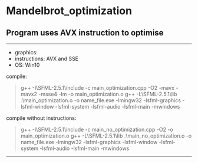 # Mandelbrot_optimization
## Program uses AVX instruction to optimise
____

- graphics:    <SFML library>
- instructions: AVX and SSE
- OS: Win10
  
compile:
> g++ -I<library way>\SFML-2.5.1\include -c main_optimization.cpp -O2 -mavx -mavx2 -msse4 -lm -o main_optimization.o
> g++ -L<library way>\SFML-2.5.1\lib .\main_optimization.o -o name_file.exe -lmingw32 -lsfml-graphics -lsfml-window -lsfml-system -lsfml-audio -lsfml-main -mwindows

compile without instructions:
> g++ -I<library way>\SFML-2.5.1\include -c main_no_optimization.cpp -O2 -o main_optimization.o
> g++ -L<library way>\SFML-2.5.1\lib .\main_no_optimization.o -o name_file.exe -lmingw32 -lsfml-graphics -lsfml-window -lsfml-system -lsfml-audio -lsfml-main -mwindows  
____
